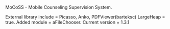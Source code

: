 MoCoSS - Mobile Counseling Supervision System.

External library include = Picasso, Anko, PDFViewer(barteksc)
LargeHeap = true.
Added module = aFileChooser.
Current version = 1.3.1
